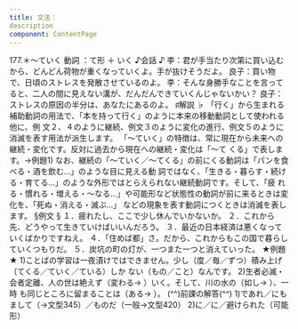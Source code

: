 ```yaml
---
title: 文法：
description
component: ContentPage
---
```



177.＊～ていく
動詞 ：て形 ＋ いく
♪会話 ♪
李：君が手当たり次第に買い込むから、どんどん荷物が重くなっていくよ。手が抜けそうだよ。 良子：買い物で、日頃のストレスを発散させているのよ。
李：そんな身勝手なことを言ってると、二人の間に見えない溝が、だんだんできていくんじゃないかい？
良子：ストレスの原因の半分は、あなたにあるのよ。
♯解説 ♭
「行く」から生まれる補助動詞の用法で、「本を持って行く」のように本来の移動動詞として使われる他に、例 文２、４のように継続、例文３のように変化の進行、例文５のように消滅を表す用法が派生します。
「～ていく」の特徴は、常に現在から未来への継続・変化です。反対に過去から現在への継続・変化は「～て
くる」で表します。→例題1)
なお、継続の「～ていく／～てくる」の前にくる動詞は「パンを食べる・酒を飲む…」のような目に見える動 詞ではなく、「生きる・暮らす・続ける・育てる…」のような外形ではとらえられない継続動詞です。そして、「疲 れる・慣れる・増える・～なる…」や可能形など状態性の動詞が前に来るときは変化を、「死ぬ・消える・滅ぶ…」
などの現象を表す動詞につくときは消滅を表します。
§例文 §
１．疲れたし、ここで少し休んでいかないか。
２．これから先、どうやって生きていけばいいんだろう。
３．最近の日本経済は悪くなっていくばかりですねえ。
４．「住めば都」さ。だから、これからもこの国で暮らしていくつもりだ。
５．炭坑の町の灯が、一つまた一つと消えていった。
★例題 ★
1)ことばの学習は一夜漬けではできません。少し（度／毎／ずつ）積み上げ（てくる／ていく／ている）しか ない（もの／こと）なんです。
2)生者必滅・会者定離、人の世は絶えず（変わる→ ）いく。そして、川の水の（如し→ ）、一時 も同じところに留まることは（ある→ ）。
(^^)前課の解答(^^)
1)であれ／にもまして（→文型345）／ものだ（一般→文型420）
2)に／に／避けられた（可能形）
